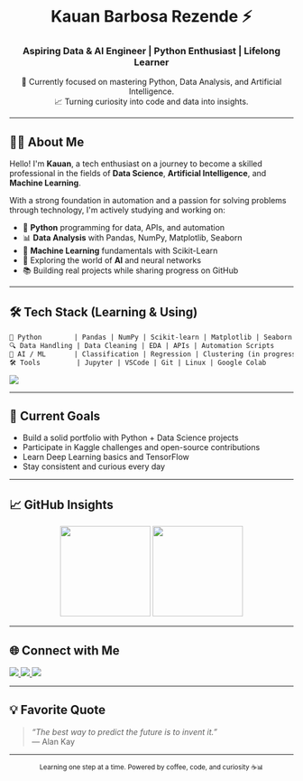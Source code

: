 
<!-- Hero Banner -->
<h1 align="center">Kauan Barbosa Rezende ⚡</h1>
<h3 align="center">Aspiring Data & AI Engineer | Python Enthusiast | Lifelong Learner</h3>

<p align="center">
  🎯 Currently focused on mastering Python, Data Analysis, and Artificial Intelligence. <br>
  📈 Turning curiosity into code and data into insights.
</p>

---

## 👨‍💻 About Me

Hello! I'm **Kauan**, a tech enthusiast on a journey to become a skilled professional in the fields of **Data Science**, **Artificial Intelligence**, and **Machine Learning**.

With a strong foundation in automation and a passion for solving problems through technology, I'm actively studying and working on:

- 🐍 **Python** programming for data, APIs, and automation  
- 📊 **Data Analysis** with Pandas, NumPy, Matplotlib, Seaborn  
- 🤖 **Machine Learning** fundamentals with Scikit-Learn  
- 🧠 Exploring the world of **AI** and neural networks  
- 📚 Building real projects while sharing progress on GitHub

---

## 🛠️ Tech Stack (Learning & Using)

```txt
🧪 Python        | Pandas | NumPy | Scikit-learn | Matplotlib | Seaborn
🔍 Data Handling | Data Cleaning | EDA | APIs | Automation Scripts
🧠 AI / ML       | Classification | Regression | Clustering (in progress)
🛠️ Tools         | Jupyter | VSCode | Git | Linux | Google Colab
```

<p align="left">
  <img src="https://skillicons.dev/icons?i=python,jupyter,git,linux" />
</p>

---

## 🚀 Current Goals

- Build a solid portfolio with Python + Data Science projects  
- Participate in Kaggle challenges and open-source contributions  
- Learn Deep Learning basics and TensorFlow  
- Stay consistent and curious every day

---

## 📈 GitHub Insights

<p align="center">
  <img src="https://github-readme-stats.vercel.app/api?username=kauan02&show_icons=true&theme=gradient&hide_border=true&count_private=true" height="160"/>
  <img src="https://github-readme-stats.vercel.app/api/top-langs/?username=kauan02&layout=compact&theme=gradient&hide_border=true" height="160"/>
</p>

---

## 🌐 Connect with Me

<p align="left">
  <a href="https://linkedin.com/in/kauan-barbosa-5b8133268/" target="_blank">
    <img src="https://img.shields.io/badge/LinkedIn-blue?logo=linkedin&style=for-the-badge" />
  </a>
  <a href="mailto:kauanbrezende82@gmail.com">
    <img src="https://img.shields.io/badge/Gmail-red?logo=gmail&style=for-the-badge" />
  </a>
  <a href="https://github.com/kauan02" target="_blank">
    <img src="https://img.shields.io/badge/GitHub-000?logo=github&style=for-the-badge" />
  </a>
</p>

---

## 💡 Favorite Quote

> _“The best way to predict the future is to invent it.”_  
> — Alan Kay

---

<p align="center">
  <sub>Learning one step at a time. Powered by coffee, code, and curiosity ☕📊</sub>
</p>
